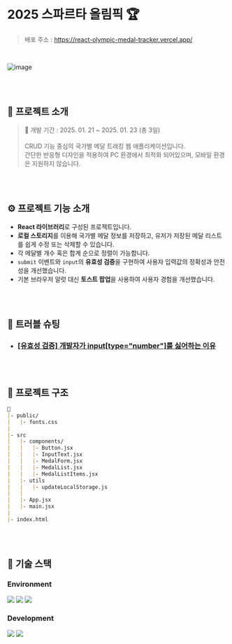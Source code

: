 <br>
<br>

#  2025 스파르타 올림픽 🏆
> 배포 주소 : https://react-olympic-medal-tracker.vercel.app/

<br>

![image](https://github.com/user-attachments/assets/fbf10ace-641a-4b81-9f5d-3b76cfc095e8)

<br>
<br>

## 💬 프로젝트 소개

> 📅 개발 기간 : 2025. 01. 21 ~ 2025. 01. 23 (총 3일)
> <br><br>
> CRUD 기능 중심의 국가별 메달 트래킹 웹 애플리케이션입니다.
> <br> 간단한 반응형 디자인을 적용하여 PC 환경에서 최적화 되어있으며, 모바일 환경은 지원하지 않습니다.

<br>
<br>

## ⚙ 프로젝트 기능 소개

- **React 라이브러리**로 구성된 프로젝트입니다.
- **로컬 스토리지**를 이용해 국가별 메달 정보를 저장하고, 유저가 저장된 메달 리스트를 쉽게 수정 또는 삭제할 수 있습니다.
- 각 메달별 개수 혹은 합계 순으로 정렬이 가능합니다.
- `submit` 이벤트와 `input`의 **유효성 검증**을 구현하여 사용자 입력값의 정확성과 안전성을 개선했습니다.
- 기본 브라우저 알럿 대신 **토스트 팝업**을 사용하여 사용자 경험을 개선했습니다.

<br>
<br>

## 🚀 트러블 슈팅

- ### [[유효성 검증] 개발자가 input[type="number"]를 싫어하는 이유](https://velog.io/@jiyunk/트러블슈팅-개발자가-inputtypenumber를-싫어하는-이유)

<br>
<br>

## 📁 프로젝트 구조

```markdown
📁
|- public/
|   |- fonts.css
|
|- src
|   |- components/
|   |   |- Button.jsx
|   |   |- InputText.jsx
|   |   |- MedalForm.jsx
|   |   |- MedalList.jsx
|   |   |- MedalListItems.jsx
|   |- utils
|   |   |- updateLocalStorage.js
|   |
|   |- App.jsx
|   |- main.jsx
|
|- index.html
```

<br>
<br>

## 🧶 기술 스택
<div align="left">

### Environment
<img src="https://img.shields.io/badge/Visual_Studio_Code-007ACC?style=for-the-badge&logo=https://upload.wikimedia.org/wikipedia/commons/a/a7/Visual_Studio_Code_1.35_icon.svg&logoColor=white" />
<img src="https://img.shields.io/badge/Git-F05032?style=for-the-badge&logo=git&logoColor=white" />
<img src="https://img.shields.io/badge/GitHub-181717?style=for-the-badge&logo=github&logoColor=white" />

<br>

### Development
<img src="https://img.shields.io/badge/React-61DAFB?style=for-the-badge&logo=React&logoColor=black"/>
<img src="https://img.shields.io/badge/JavaScript-F7DF1E?style=for-the-badge&logo=JavaScript&logoColor=white"/>

</div>
